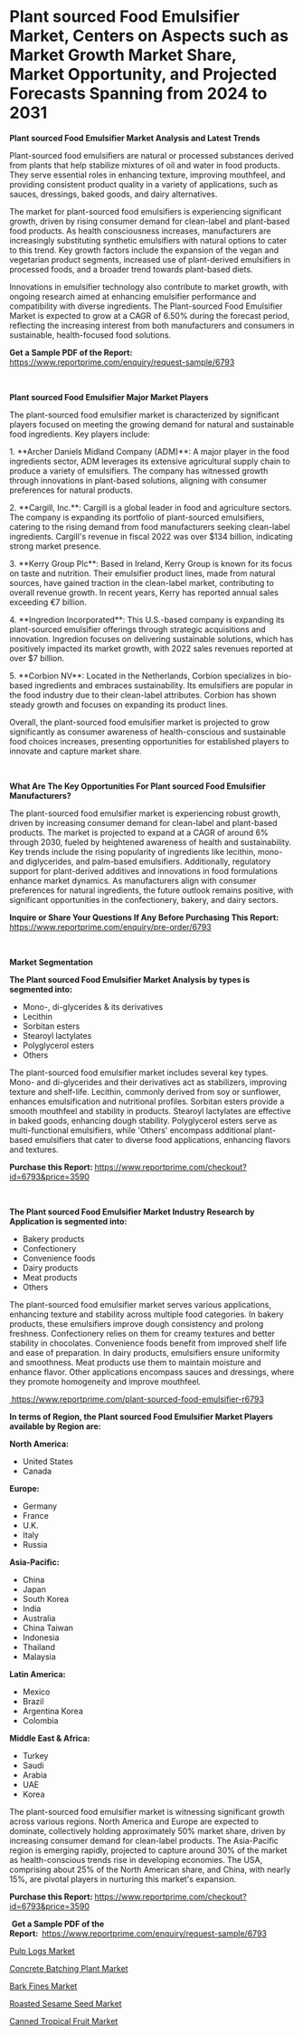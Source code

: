 <p><h1>Plant sourced Food Emulsifier Market, Centers on Aspects such as Market Growth Market Share, Market Opportunity, and Projected Forecasts Spanning from 2024 to 2031</h1></p><p><strong>Plant sourced Food Emulsifier Market Analysis and Latest Trends</strong></p>
<p><p>Plant-sourced food emulsifiers are natural or processed substances derived from plants that help stabilize mixtures of oil and water in food products. They serve essential roles in enhancing texture, improving mouthfeel, and providing consistent product quality in a variety of applications, such as sauces, dressings, baked goods, and dairy alternatives.</p><p>The market for plant-sourced food emulsifiers is experiencing significant growth, driven by rising consumer demand for clean-label and plant-based food products. As health consciousness increases, manufacturers are increasingly substituting synthetic emulsifiers with natural options to cater to this trend. Key growth factors include the expansion of the vegan and vegetarian product segments, increased use of plant-derived emulsifiers in processed foods, and a broader trend towards plant-based diets.</p><p>Innovations in emulsifier technology also contribute to market growth, with ongoing research aimed at enhancing emulsifier performance and compatibility with diverse ingredients. The Plant-sourced Food Emulsifier Market is expected to grow at a CAGR of 6.50% during the forecast period, reflecting the increasing interest from both manufacturers and consumers in sustainable, health-focused food solutions. </p></p>
<p><strong>Get a Sample PDF of the Report:&nbsp;</strong> <a href="https://www.reportprime.com/enquiry/request-sample/6793">https://www.reportprime.com/enquiry/request-sample/6793</a></p>
<p>&nbsp;</p>
<p><strong>Plant sourced Food Emulsifier Major Market Players</strong></p>
<p><p>The plant-sourced food emulsifier market is characterized by significant players focused on meeting the growing demand for natural and sustainable food ingredients. Key players include:</p><p>1. **Archer Daniels Midland Company (ADM)**: A major player in the food ingredients sector, ADM leverages its extensive agricultural supply chain to produce a variety of emulsifiers. The company has witnessed growth through innovations in plant-based solutions, aligning with consumer preferences for natural products.</p><p>2. **Cargill, Inc.**: Cargill is a global leader in food and agriculture sectors. The company is expanding its portfolio of plant-sourced emulsifiers, catering to the rising demand from food manufacturers seeking clean-label ingredients. Cargill's revenue in fiscal 2022 was over $134 billion, indicating strong market presence.</p><p>3. **Kerry Group Plc**: Based in Ireland, Kerry Group is known for its focus on taste and nutrition. Their emulsifier product lines, made from natural sources, have gained traction in the clean-label market, contributing to overall revenue growth. In recent years, Kerry has reported annual sales exceeding €7 billion.</p><p>4. **Ingredion Incorporated**: This U.S.-based company is expanding its plant-sourced emulsifier offerings through strategic acquisitions and innovation. Ingredion focuses on delivering sustainable solutions, which has positively impacted its market growth, with 2022 sales revenues reported at over $7 billion.</p><p>5. **Corbion NV**: Located in the Netherlands, Corbion specializes in bio-based ingredients and embraces sustainability. Its emulsifiers are popular in the food industry due to their clean-label attributes. Corbion has shown steady growth and focuses on expanding its product lines.</p><p>Overall, the plant-sourced food emulsifier market is projected to grow significantly as consumer awareness of health-conscious and sustainable food choices increases, presenting opportunities for established players to innovate and capture market share.</p></p>
<p>&nbsp;</p>
<p><strong>What Are The Key Opportunities For Plant sourced Food Emulsifier Manufacturers?</strong></p>
<p><p>The plant-sourced food emulsifier market is experiencing robust growth, driven by increasing consumer demand for clean-label and plant-based products. The market is projected to expand at a CAGR of around 6% through 2030, fueled by heightened awareness of health and sustainability. Key trends include the rising popularity of ingredients like lecithin, mono- and diglycerides, and palm-based emulsifiers. Additionally, regulatory support for plant-derived additives and innovations in food formulations enhance market dynamics. As manufacturers align with consumer preferences for natural ingredients, the future outlook remains positive, with significant opportunities in the confectionery, bakery, and dairy sectors.</p></p>
<p><strong>Inquire or Share Your Questions If Any Before Purchasing This Report:</strong> <a href="https://www.reportprime.com/enquiry/pre-order/6793">https://www.reportprime.com/enquiry/pre-order/6793</a></p>
<p>&nbsp;</p>
<p><strong>Market Segmentation</strong></p>
<p><strong>The Plant sourced Food Emulsifier Market Analysis by types is segmented into:</strong></p>
<p><ul><li>Mono-, di-glycerides & its derivatives</li><li>Lecithin</li><li>Sorbitan esters</li><li>Stearoyl lactylates</li><li>Polyglycerol esters</li><li>Others</li></ul></p>
<p><p>The plant-sourced food emulsifier market includes several key types. Mono- and di-glycerides and their derivatives act as stabilizers, improving texture and shelf-life. Lecithin, commonly derived from soy or sunflower, enhances emulsification and nutritional profiles. Sorbitan esters provide a smooth mouthfeel and stability in products. Stearoyl lactylates are effective in baked goods, enhancing dough stability. Polyglycerol esters serve as multi-functional emulsifiers, while 'Others' encompass additional plant-based emulsifiers that cater to diverse food applications, enhancing flavors and textures.</p></p>
<p><strong>Purchase this Report:&nbsp;</strong><a href="https://www.reportprime.com/checkout?id=6793&price=3590">https://www.reportprime.com/checkout?id=6793&price=3590</a></p>
<p>&nbsp;</p>
<p><strong>The Plant sourced Food Emulsifier Market Industry Research by Application is segmented into:</strong></p>
<p><ul><li>Bakery products</li><li>Confectionery</li><li>Convenience foods</li><li>Dairy products</li><li>Meat products</li><li>Others</li></ul></p>
<p><p>The plant-sourced food emulsifier market serves various applications, enhancing texture and stability across multiple food categories. In bakery products, these emulsifiers improve dough consistency and prolong freshness. Confectionery relies on them for creamy textures and better stability in chocolates. Convenience foods benefit from improved shelf life and ease of preparation. In dairy products, emulsifiers ensure uniformity and smoothness. Meat products use them to maintain moisture and enhance flavor. Other applications encompass sauces and dressings, where they promote homogeneity and improve mouthfeel.</p></p>
<p><a href="https://www.reportprime.com/plant-sourced-food-emulsifier-r6793">&nbsp;https://www.reportprime.com/plant-sourced-food-emulsifier-r6793</a></p>
<p><strong>In terms of Region, the Plant sourced Food Emulsifier Market Players available by Region are:</strong></p>
<p>
    <p> <strong> North America: </strong>
        <ul>
            <li>United States</li>
            <li>Canada</li>
        </ul>
        </p> 
    <p> <strong> Europe: </strong>
        <ul>
            <li>Germany</li>
            <li>France</li>
            <li>U.K.</li>
            <li>Italy</li>
            <li>Russia</li>
        </ul>
        </p> 
    <p> <strong> Asia-Pacific: </strong>
        <ul>
            <li>China</li>
            <li>Japan</li>
            <li>South Korea</li>
            <li>India</li>
            <li>Australia</li>
            <li>China Taiwan</li>
            <li>Indonesia</li>
            <li>Thailand</li>
            <li>Malaysia</li>
        </ul>
        </p> 
    <p> <strong> Latin America: </strong>
        <ul>
            <li>Mexico</li>
            <li>Brazil</li>
            <li>Argentina Korea</li>
            <li>Colombia</li>
        </ul>
        </p> 
    <p> <strong> Middle East & Africa: </strong>
        <ul>
            <li>Turkey</li>
            <li>Saudi</li>
            <li>Arabia</li>
            <li>UAE</li>
            <li>Korea</li>
        </ul>
    </p>
    </p>
<p><p>The plant-sourced food emulsifier market is witnessing significant growth across various regions. North America and Europe are expected to dominate, collectively holding approximately 50% market share, driven by increasing consumer demand for clean-label products. The Asia-Pacific region is emerging rapidly, projected to capture around 30% of the market as health-conscious trends rise in developing economies. The USA, comprising about 25% of the North American share, and China, with nearly 15%, are pivotal players in nurturing this market's expansion.</p></p>
<p><strong>Purchase this Report: </strong><a href="https://www.reportprime.com/checkout?id=6793&price=3590">https://www.reportprime.com/checkout?id=6793&price=3590</a></p>
<p>&nbsp;<strong>Get a Sample PDF of the Report:&nbsp;&nbsp;</strong><a href="https://www.reportprime.com/enquiry/request-sample/6793">https://www.reportprime.com/enquiry/request-sample/6793</a></p>
<p><strong></strong></p>
<p><p><a href="https://issuu.com/reportprime-2/docs/pulp-logs-market-size-2030.pptx_cecdd9c6646a8a">Pulp Logs Market</a></p><p><a href="https://www.linkedin.com/pulse/global-concrete-batching-plant-market-status-2024-2031-forecast-vdo1e?trackingId=HD%2Fy3n56QBG19rotWnw4BA%3D%3D">Concrete Batching Plant Market</a></p><p><a href="https://issuu.com/reportprime-2/docs/bark-fines-market-size-2030.pptx_9ac06a237ba047">Bark Fines Market</a></p><p><a href="https://medium.com/@darrensipes2023/global-roasted-sesame-seed-industry-analysis-report-roasted-sesame-seed-market-size-share-and-73b973db8e63">Roasted Sesame Seed Market</a></p><p><a href="https://medium.com/@darrensipes2023/mapping-the-canned-tropical-fruit-market-trends-challenges-and-breakthroughs-2024-2031-c1e58b79b3c8">Canned Tropical Fruit Market</a></p></p>
